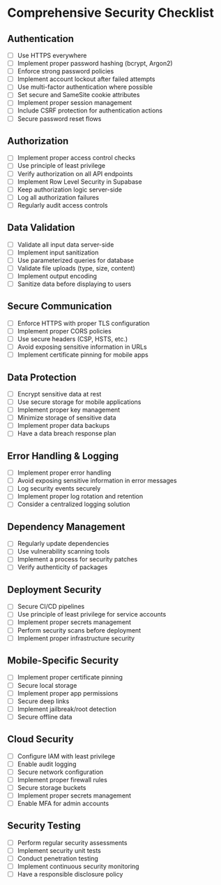 # Comprehensive Security Checklist

## Authentication

- [ ] Use HTTPS everywhere
- [ ] Implement proper password hashing (bcrypt, Argon2)
- [ ] Enforce strong password policies
- [ ] Implement account lockout after failed attempts
- [ ] Use multi-factor authentication where possible
- [ ] Set secure and SameSite cookie attributes
- [ ] Implement proper session management
- [ ] Include CSRF protection for authentication actions
- [ ] Secure password reset flows

## Authorization

- [ ] Implement proper access control checks
- [ ] Use principle of least privilege
- [ ] Verify authorization on all API endpoints
- [ ] Implement Row Level Security in Supabase
- [ ] Keep authorization logic server-side
- [ ] Log all authorization failures
- [ ] Regularly audit access controls

## Data Validation

- [ ] Validate all input data server-side
- [ ] Implement input sanitization
- [ ] Use parameterized queries for database
- [ ] Validate file uploads (type, size, content)
- [ ] Implement output encoding
- [ ] Sanitize data before displaying to users

## Secure Communication

- [ ] Enforce HTTPS with proper TLS configuration
- [ ] Implement proper CORS policies
- [ ] Use secure headers (CSP, HSTS, etc.)
- [ ] Avoid exposing sensitive information in URLs
- [ ] Implement certificate pinning for mobile apps

## Data Protection

- [ ] Encrypt sensitive data at rest
- [ ] Use secure storage for mobile applications
- [ ] Implement proper key management
- [ ] Minimize storage of sensitive data
- [ ] Implement proper data backups
- [ ] Have a data breach response plan

## Error Handling & Logging

- [ ] Implement proper error handling
- [ ] Avoid exposing sensitive information in error messages
- [ ] Log security events securely
- [ ] Implement proper log rotation and retention
- [ ] Consider a centralized logging solution

## Dependency Management

- [ ] Regularly update dependencies
- [ ] Use vulnerability scanning tools
- [ ] Implement a process for security patches
- [ ] Verify authenticity of packages

## Deployment Security

- [ ] Secure CI/CD pipelines
- [ ] Use principle of least privilege for service accounts
- [ ] Implement proper secrets management
- [ ] Perform security scans before deployment
- [ ] Implement proper infrastructure security

## Mobile-Specific Security

- [ ] Implement proper certificate pinning
- [ ] Secure local storage
- [ ] Implement proper app permissions
- [ ] Secure deep links
- [ ] Implement jailbreak/root detection
- [ ] Secure offline data

## Cloud Security

- [ ] Configure IAM with least privilege
- [ ] Enable audit logging
- [ ] Secure network configuration
- [ ] Implement proper firewall rules
- [ ] Secure storage buckets
- [ ] Implement proper secrets management
- [ ] Enable MFA for admin accounts

## Security Testing

- [ ] Perform regular security assessments
- [ ] Implement security unit tests
- [ ] Conduct penetration testing
- [ ] Implement continuous security monitoring
- [ ] Have a responsible disclosure policy
